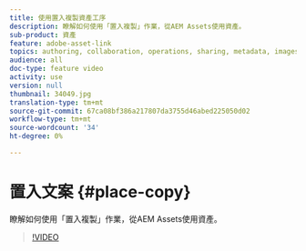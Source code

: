 ```yaml
---
title: 使用置入複製資產工序
description: 瞭解如何使用「置入複製」作業，從AEM Assets使用資產。
sub-product: 資產
feature: adobe-asset-link
topics: authoring, collaboration, operations, sharing, metadata, images, operations
audience: all
doc-type: feature video
activity: use
version: null
thumbnail: 34049.jpg
translation-type: tm+mt
source-git-commit: 67ca08bf386a217807da3755d46abed225050d02
workflow-type: tm+mt
source-wordcount: '34'
ht-degree: 0%

---
```



# 置入文案 {#place-copy}

瞭解如何使用「置入複製」作業，從AEM Assets使用資產。

>[!VIDEO](https://video.tv.adobe.com/v/34049/?quality=12)
